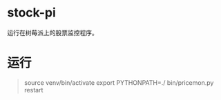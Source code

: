 # stock-pi

运行在树莓派上的股票监控程序。

# 运行
> source venv/bin/activate
> export PYTHONPATH=./
> bin/pricemon.py restart
